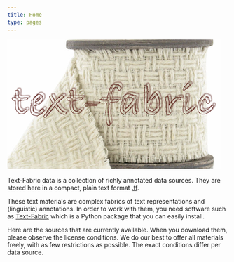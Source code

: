 ```yaml
---
title: Home
type: pages
---
```


![logo](images/tf.png)

Text-Fabric data is a collection of richly annotated data sources.
They are stored here in a compact, plain text format
[.tf](https://github.com/Dans-labs/text-fabric/wiki/File-formats).

These text materials are complex fabrics of text representations and (linguistic) annotations.
In order to work with them, you need software such as 
[Text-Fabric](https://github.com/Dans-labs/text-fabric/wiki)
which is a Python package that you can easily install.

Here are the sources that are currently available.
When you download them, please observe the license conditions.
We do our best to offer all materials freely, with as few restrictions as possible.
The exact conditions differ per data source.
